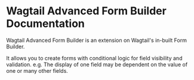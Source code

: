 # Wagtail Advanced Form Builder Documentation

Wagtail Advanced Form Builder is an extension on Wagtail's in-built Form Builder.

It allows you to create forms with conditional logic for field visibility and validation. e.g. The display of one field may be dependent on the value of one or many other fields. 
